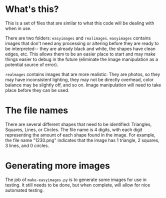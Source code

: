 # What's this?
This is a set of files that are similar to what this code will be dealing with when in use.

There are two folders: `easyimages` and `realimages`. `easyimages` contains images that don't need any
processing or altering before they are ready to be interpreted-- they are already black and white, the shapes
have clean edges, etc. This allows them to be an easier place to start and may make things easier to debug in 
the future (eliminate the image manipulation as a potential source of error).

`realmages` contains images that are more realistic: They are photos, so they may have inconsistent lighting, 
they may not be directly overhead, color balance may be slightly off, and so on. Image manipulation will need
to take place before they can be used.

# The file names
There are several different shapes that need to be identified: Triangles, Squares, Lines, or Circles. The
file name is 4 digits, with each digit representing the amount of each shape found in the image. For example,
the file name "1230.png" indicates that the image has 1 triangle, 2 squares, 3 lines, and 0 circles.

# Generating more images
The job of `make-easyimages.py` is to generate some images for use in testing. It still needs to be done,
but when complete, will allow for nice automated testing.